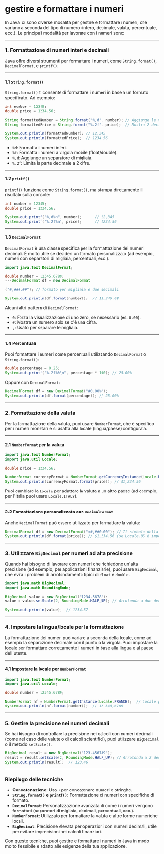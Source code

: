 # gestire e formattare i numeri

In Java, ci sono diverse modalità per gestire e formattare i numeri, che variano a seconda del tipo di numero (intero, decimale, valuta, percentuale, ecc.). Le principali modalità per lavorare con i numeri sono:

---

### 1. **Formattazione di numeri interi e decimali**

Java offre diversi strumenti per formattare i numeri, come `String.format()`, `DecimalFormat`, e `printf()`.

---

#### 1.1 **`String.format()`**

`String.format()` ti consente di formattare i numeri in base a un formato specificato. Ad esempio:

```java
int number = 12345;
double price = 1234.56;

String formattedNumber = String.format("%,d", number); // Aggiunge le virgole come separatori delle migliaia
String formattedPrice = String.format("%.2f", price);  // Mostra 2 decimali

System.out.println(formattedNumber); // 12,345
System.out.println(formattedPrice);  // 1234.56
```

- `%d`: Formatta i numeri interi.
- `%f`: Formatta i numeri a virgola mobile (float/double).
- `%,d`: Aggiunge un separatore di migliaia.
- `%.2f`: Limita la parte decimale a 2 cifre.

---

#### 1.2 **`printf()`**

`printf()` funziona come `String.format()`, ma stampa direttamente il risultato sulla console:

```java
int number = 12345;
double price = 1234.56;

System.out.printf("%,d%n", number);      // 12,345
System.out.printf("%.2f%n", price);      // 1234.56
```

---

#### 1.3 **`DecimalFormat`**

`DecimalFormat` è una classe specifica per la formattazione dei numeri decimali. È molto utile se desideri un formato personalizzato (ad esempio, numeri con separatori di migliaia, percentuali, ecc.).

```java
import java.text.DecimalFormat;

double number = 12345.6789;
---DecimalFormat df = new DecimalFormat

("#,###.##"); // formato per migliaia e due decimali

System.out.println(df.format(number));  // 12,345.68
```

Alcuni altri pattern di `DecimalFormat`:

- `0`: Forza la visualizzazione di uno zero, se necessario (es. `0.00`).
- `#`: Mostra un numero solo se c'è una cifra.
- `,`: Usato per separare le migliaia.

---

#### 1.4 **Percentuali**

Puoi formattare i numeri come percentuali utilizzando `DecimalFormat` o `String.format()`:

```java
double percentage = 0.25;
System.out.printf("%.2f%%\n", percentage * 100); // 25.00%
```

Oppure con `DecimalFormat`:

```java
DecimalFormat df = new DecimalFormat("#0.00%");
System.out.println(df.format(percentage)); // 25.00%
```

---

### 2. **Formattazione della valuta**

Per la formattazione della valuta, puoi usare `NumberFormat`, che è specifico per i numeri monetari e si adatta alla locale (lingua/paese) configurata.

---

#### 2.1 **`NumberFormat` per la valuta**

```java
import java.text.NumberFormat;
import java.util.Locale;

double price = 1234.56;

NumberFormat currencyFormat = NumberFormat.getCurrencyInstance(Locale.US);
System.out.println(currencyFormat.format(price)); // $1,234.56
```

Puoi cambiare la `Locale` per adattare la valuta a un altro paese (ad esempio, per l'Italia puoi usare `Locale.ITALY`).

---

#### 2.2 **Formattazione personalizzata con `DecimalFormat`**

Anche `DecimalFormat` può essere utilizzato per formattare la valuta:

```java
DecimalFormat df = new DecimalFormat("¤#,##0.00"); // Il simbolo della valuta è aggiunto automaticamente
System.out.println(df.format(price)); // $1,234.56 (se Locale.US è impostato)
```

---

### 3. **Utilizzare `BigDecimal` per numeri ad alta precisione**

Quando hai bisogno di lavorare con numeri che richiedono un'alta precisione (ad esempio, per applicazioni finanziarie), puoi usare `BigDecimal`, che evita i problemi di arrotondamento tipici di `float` e `double`.

```java
import java.math.BigDecimal;
import java.math.RoundingMode;

BigDecimal value = new BigDecimal("1234.5678");
value = value.setScale(2, RoundingMode.HALF_UP); // Arrotonda a due decimali

System.out.println(value);  // 1234.57
```

---

### 4. **Impostare la lingua/locale per la formattazione**

La formattazione dei numeri può variare a seconda della locale, come ad esempio la separazione decimale con il punto o la virgola. Puoi impostare la locale per formattare correttamente i numeri in base alla lingua e al paese dell'utente.

---

#### 4.1 **Impostare la locale per `NumberFormat`**

```java
import java.text.NumberFormat;
import java.util.Locale;

double number = 12345.6789;

NumberFormat nf = NumberFormat.getInstance(Locale.FRANCE);  // Locale per la Francia
System.out.println(nf.format(number));  // 12 345,6789
```

---

### 5. **Gestire la precisione nei numeri decimali**

Se hai bisogno di controllare la precisione nei calcoli con numeri decimali (come nel caso delle valute o di calcoli scientifici), puoi utilizzare `BigDecimal` o il metodo `setScale()`.

```java
BigDecimal result = new BigDecimal("123.456789");
result = result.setScale(2, RoundingMode.HALF_UP); // Arrotonda a 2 decimali
System.out.println(result);  // 123.46
```

---

### Riepilogo delle tecniche

- **Concatenazione**: Usa `+` per concatenare numeri e stringhe.
- **`String.format()` e `printf()`**: Formattazione di numeri con specifiche di formato.
- **`DecimalFormat`**: Personalizzazione avanzata di come i numeri vengono formattati (separatori di migliaia, decimali, percentuali, ecc.).
- **`NumberFormat`**: Utilizzato per formattare la valuta e altre forme numeriche locali.
- **`BigDecimal`**: Precisione elevata per operazioni con numeri decimali, utile per evitare imprecisioni nei calcoli finanziari.

Con queste tecniche, puoi gestire e formattare i numeri in Java in modo molto flessibile e adatto alle esigenze della tua applicazione.

